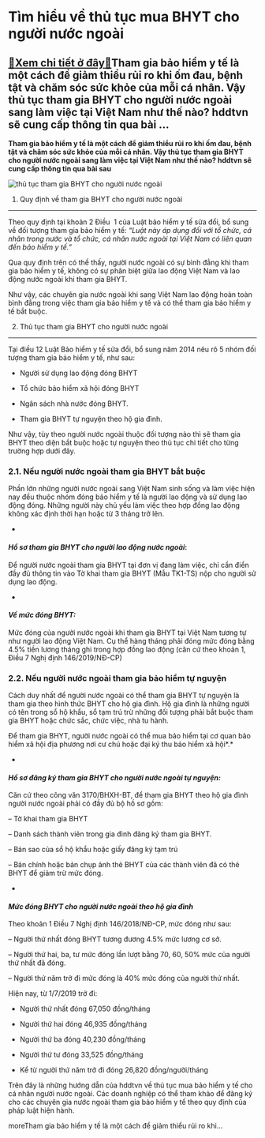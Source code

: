 Tìm hiểu về thủ tục mua BHYT cho người nước ngoài
=================================================

[:gift:Xem chi tiết ở đây:gift:](https://hddtvn.com/tim-hieu-ve-thu-tuc-mua-bhyt-cho-nguoi-nuoc-ngoai/)Tham gia bảo hiểm y tế là một cách để giảm thiểu rủi ro khi ốm đau, bệnh tật và chăm sóc sức khỏe của mỗi cá nhân. Vậy thủ tục tham gia BHYT cho người nước ngoài sang làm việc tại Việt Nam như thế nào? hddtvn sẽ cung cấp thông tin qua bài …
------------------------------------------------------------------------------------------------------------------------------------------------------------------------------------------------------------------------------------------------

**Tham gia bảo hiểm y tế là một cách để giảm thiểu rủi ro khi ốm đau, bệnh tật và chăm sóc sức khỏe của mỗi cá nhân. Vậy thủ tục tham gia BHYT cho người nước ngoài sang làm việc tại Việt Nam như thế nào? hddtvn sẽ cung cấp thông tin qua bài sau**


![thủ tục tham gia BHYT cho người nước ngoài](https://hddtvn.com/wp-content/uploads/2021/01/health-insurance-1.jpg)


1. Quy định về tham gia BHYT cho người nước ngoài
-------------------------------------------------


Theo quy định tại khoản 2 Điều  1 của Luật bảo hiểm y tế sửa đổi, bổ sung về đối tượng tham gia bảo hiểm y tế: *“Luật này áp dụng đối với tổ chức, cá nhân trong nước và tổ chức, cá nhân nước ngoài tại Việt Nam có liên quan đến bảo hiểm y tế.”*


Qua quy định trên có thể thấy, người nước ngoài có sự bình đẳng khi tham gia bảo hiểm y tế, không có sự phân biệt giữa lao động Việt Nam và lao động nước ngoài khi tham gia BHYT.


Như vậy, các chuyên gia nước ngoài khi sang Việt Nam lao động hoàn toàn bình đẳng trong việc tham gia bảo hiểm y tế và có thể tham gia bảo hiểm y tế bắt buộc.


2. Thủ tục tham gia BHYT cho người nước ngoài
---------------------------------------------


Tại điều 12 Luật Bảo hiểm y tế sửa đổi, bổ sung năm 2014 nêu rõ 5 nhóm đối tượng tham gia bảo hiểm y tế, như sau:




* Người sử dụng lao động đóng BHYT

* Tổ chức bảo hiểm xã hội đóng BHYT

* Ngân sách nhà nước đóng BHYT.

* Tham gia BHYT tự nguyện theo hộ gia đình.



Như vậy, tùy theo người nước ngoài thuộc đối tượng nào thì sẽ tham gia BHYT theo diện bắt buộc hoặc tự nguyện theo thủ tục chi tiết cho từng trường hợp dưới đây.


### 2.1. Nếu người nước ngoài tham gia BHYT bắt buộc


Phần lớn những người nước ngoài sang Việt Nam sinh sống và làm việc hiện nay đều thuộc nhóm đóng bảo hiểm y tế là người lao động và sử dụng lao động đóng. Những người này chủ yếu làm việc theo hợp đồng lao động không xác định thời hạn hoặc từ 3 tháng trở lên.




* 
#### *Hồ sơ tham gia BHYT cho người lao động nước ngoài*:






Để người nước ngoài tham gia BHYT tại đơn vị đang làm việc, chỉ cần điền đầy đủ thông tin vào Tờ khai tham gia BHYT (Mẫu TK1-TS) nộp cho người sử dụng lao động.




* 
#### *Về mức đóng BHYT:*






Mức đóng của người nước ngoài khi tham gia BHYT tại Việt Nam tương tự như người lao động Việt Nam. Cụ thể hàng tháng phải đóng mức đóng bằng 4.5% tiền lương tháng ghi trong hợp đồng lao động (căn cứ theo khoản 1, Điều 7 Nghị định 146/2019/NĐ-CP)


### 2.2. Nếu người nước ngoài tham gia bảo hiểm tự nguyện


Cách duy nhất để người nước ngoài có thể tham gia BHYT tự nguyện là tham gia theo hình thức BHYT cho hộ gia đình. Hộ gia đình là những người có tên trong sổ hộ khẩu, sổ tạm trú trừ những đối tượng phải bắt buộc tham gia BHYT hoặc chức sắc, chức việc, nhà tu hành.


Để tham gia BHYT, người nước ngoài có thể mua bảo hiểm tại cơ quan bảo hiểm xã hội địa phương nơi cư chú hoặc đại ký thu bảo hiểm xã hội*.*




* 
#### *Hồ sơ đăng ký tham gia BHYT cho người nước ngoài tự nguyện:*






Căn cứ theo công văn 3170/BHXH-BT, để tham gia BHYT theo hộ gia đình người nước ngoài phải có đầy đủ bộ hồ sơ gồm:


– Tờ khai tham gia BHYT


– Danh sách thành viên trong gia đình đăng ký tham gia BHYT.


– Bản sao của sổ hộ khẩu hoặc giấy đăng ký tạm trú


– Bản chính hoặc bản chụp ảnh thẻ BHYT của các thành viên đã có thẻ BHYT để giảm trừ mức đóng.




* 
#### *Mức đóng BHYT cho người nước ngoài theo hộ gia đình*






Theo khoản 1 Điều 7 Nghị định 146/2018/NĐ-CP, mức đóng như sau:


– Người thứ nhất đóng BHYT tương đương 4.5% mức lương cơ sở.


– Người thứ hai, ba, tư mức đóng lần lượt bằng 70, 60, 50% mức của người thứ nhất đã đóng.


– Người thứ năm trở đi mức đóng là 40% mức đóng của người thứ nhất.


Hiện nay, từ 1/7/2019 trở đi:




* Người thứ nhất đóng 67,050 đồng/tháng

* Người thứ hai đóng 46,935 đồng/tháng

* Người thứ ba đóng 40,230 đồng/tháng

* Người thứ tư đóng 33,525 đồng/tháng

* Kể từ người thứ năm trở đi đóng 26,820 đồng/người/tháng



Trên đây là những hướng dẫn của hddtvn về thủ tục mua bảo hiểm y tế cho cá nhân người nước ngoài. Các doanh nghiệp có thể tham khảo để đăng ký cho các chuyên gia nước ngoài tham gia bảo hiểm y tế theo quy định của pháp luật hiện hành.



moreTham gia bảo hiểm y tế là một cách để giảm thiểu rủi ro khi…


